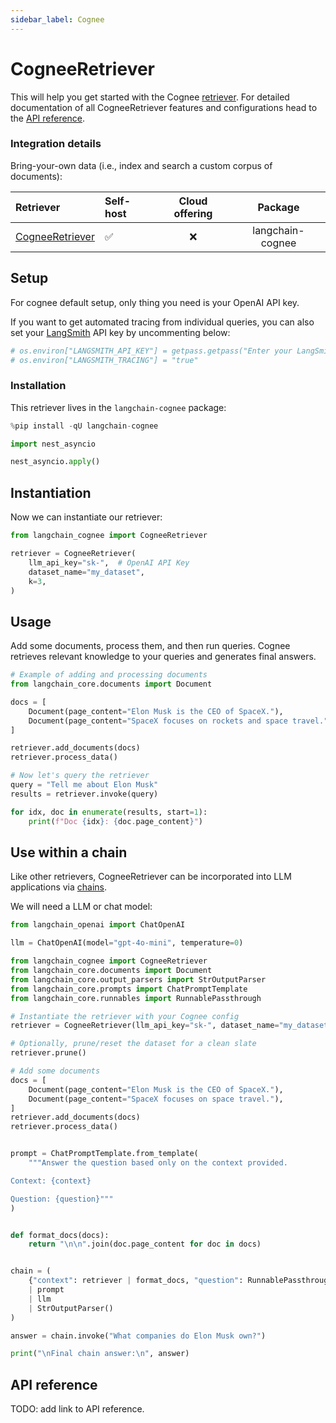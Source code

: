 ```yaml
---
sidebar_label: Cognee
---
```


# CogneeRetriever

This will help you get started with the Cognee [retriever](/oss/concepts/retrievers). For detailed documentation of all CogneeRetriever features and configurations head to the [API reference](https://python.langchain.com/api_reference/community/retrievers/langchain_community.retrievers.cognee.CogneeRetriever.html).

### Integration details

Bring-your-own data (i.e., index and search a custom corpus of documents):

| Retriever | Self-host | Cloud offering | Package |
| :--- | :--- | :---: | :---: |
[CogneeRetriever](https://python.langchain.com/api_reference/community/retrievers/langchain_community.retrievers.cognee.CogneeRetriever.html) | ✅ | ❌ | langchain-cognee |

## Setup

For cognee default setup, only thing you need is your OpenAI API key. 


If you want to get automated tracing from individual queries, you can also set your [LangSmith](https://docs.smith.langchain.com/) API key by uncommenting below:


```python
# os.environ["LANGSMITH_API_KEY"] = getpass.getpass("Enter your LangSmith API key: ")
# os.environ["LANGSMITH_TRACING"] = "true"
```

### Installation

This retriever lives in the `langchain-cognee` package:


```python
%pip install -qU langchain-cognee
```


```python
import nest_asyncio

nest_asyncio.apply()
```

## Instantiation

Now we can instantiate our retriever:


```python
from langchain_cognee import CogneeRetriever

retriever = CogneeRetriever(
    llm_api_key="sk-",  # OpenAI API Key
    dataset_name="my_dataset",
    k=3,
)
```

## Usage

Add some documents, process them, and then run queries. Cognee retrieves relevant knowledge to your queries and generates final answers.


```python
# Example of adding and processing documents
from langchain_core.documents import Document

docs = [
    Document(page_content="Elon Musk is the CEO of SpaceX."),
    Document(page_content="SpaceX focuses on rockets and space travel."),
]

retriever.add_documents(docs)
retriever.process_data()

# Now let's query the retriever
query = "Tell me about Elon Musk"
results = retriever.invoke(query)

for idx, doc in enumerate(results, start=1):
    print(f"Doc {idx}: {doc.page_content}")
```

## Use within a chain

Like other retrievers, CogneeRetriever can be incorporated into LLM applications via [chains](/oss/how-to/sequence/).

We will need a LLM or chat model:

<ChatModelTabs customVarName="llm" />


```python
from langchain_openai import ChatOpenAI

llm = ChatOpenAI(model="gpt-4o-mini", temperature=0)
```


```python
from langchain_cognee import CogneeRetriever
from langchain_core.documents import Document
from langchain_core.output_parsers import StrOutputParser
from langchain_core.prompts import ChatPromptTemplate
from langchain_core.runnables import RunnablePassthrough

# Instantiate the retriever with your Cognee config
retriever = CogneeRetriever(llm_api_key="sk-", dataset_name="my_dataset", k=3)

# Optionally, prune/reset the dataset for a clean slate
retriever.prune()

# Add some documents
docs = [
    Document(page_content="Elon Musk is the CEO of SpaceX."),
    Document(page_content="SpaceX focuses on space travel."),
]
retriever.add_documents(docs)
retriever.process_data()


prompt = ChatPromptTemplate.from_template(
    """Answer the question based only on the context provided.

Context: {context}

Question: {question}"""
)


def format_docs(docs):
    return "\n\n".join(doc.page_content for doc in docs)


chain = (
    {"context": retriever | format_docs, "question": RunnablePassthrough()}
    | prompt
    | llm
    | StrOutputParser()
)
```


```python
answer = chain.invoke("What companies do Elon Musk own?")

print("\nFinal chain answer:\n", answer)
```

## API reference

TODO: add link to API reference.
